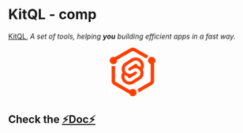 # KitQL - comp

[KitQL](https://github.com/jycouet/kitql#kitql), _A set of tools, helping **you** building efficient apps in a fast way._

<p align="center">
  <img src="../../logo.svg" width="100" />
</p>

## Check the [⚡Doc⚡](https://kitql.vercel.app/docs/setup/02_client)
